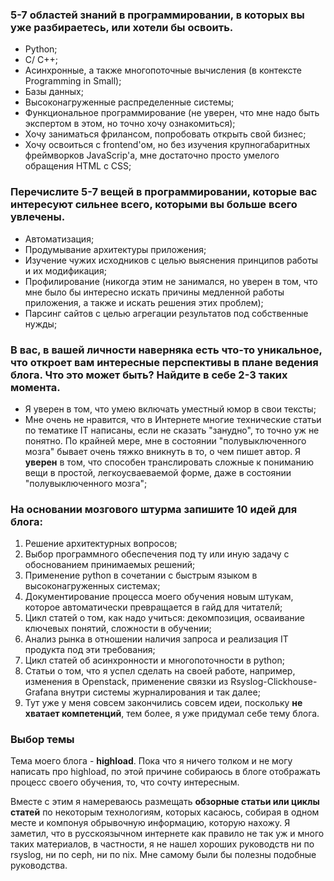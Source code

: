 ### 5-7 областей знаний в программировании, в которых вы уже разбираетесь, или хотели бы освоить.

- Python;
- C/ C++;
- Асинхронные, а также многопоточные вычисления (в контексте Programming in Small);
- Базы данных;
- Высоконагруженные распределенные системы;
- Функциональное программирование (не уверен, что мне надо быть экспертом в этом, но точно хочу ознакомиться);
- Хочу заниматься фрилансом, попробовать открыть свой бизнес;
- Хочу освоиться с frontend'ом, но без изучения крупногабаритных фреймворков JavaScrip'а, мне достаточно просто умелого обращения HTML с CSS;

### Перечислите 5-7 вещей в программировании, которые вас интересуют сильнее всего, которыми вы больше всего увлечены.

- Автоматизация;
- Продумывание архитектуры приложения;
- Изучение чужих исходников с целью выяснения принципов работы и их модификация;
- Профилирование (никогда этим не занимался, но уверен в том, что мне было бы интересно искать причины медленной работы приложения, а также и искать решения этих проблем);
- Парсинг сайтов с целью агрегации результатов под собственные нужды;

### В вас, в вашей личности наверняка есть что-то уникальное, что откроет вам интересные перспективы в плане ведения блога. Что это может быть? Найдите в себе 2-3 таких момента.

- Я уверен в том, что умею включать уместный юмор в свои тексты;
- Мне очень не нравится, что в Интернете многие технические статьи по тематике IT написаны, если не сказать "занудно", то точно уж не понятно. По крайней мере, мне в состоянии "полувыключенного мозга" бывает очень тяжко вникнуть в то, о чем пишет автор. Я **уверен** в том, что способен транслировать сложные к пониманию вещи в простой, легкоусваеваемой форме, даже в состоянии "полувыключенного мозга";

### На основании мозгового штурма запишите 10 идей для блога:

1. Решение архитектурных вопросов;
2. Выбор программного обеспечения под ту или иную задачу с обоснованием принимаемых решений;
3. Применение python в сочетании с быстрым языком в высоконагруженных системах;
4. Документирование процесса моего обучения новым штукам, которое автоматически превращается в гайд для читателй;
5. Цикл статей о том, как надо учиться: декомпозиция, осваивание ключевых понятий, сложности в обучении;
6. Анализ рынка в отношении наличия запроса и реализация IT продукта под эти требования;
7. Цикл статей об асинхронности и многопоточности в python;
8. Статьи о том, что я успел сделать на своей работе, например, изменения в Openstack, применение связки из Rsyslog-Clickhouse-Grafana внутри системы журналирования и так далее;
9. Тут уже у меня совсем закончились совсем идеи, поскольку **не хватает компетенций**, тем более, я уже придумал себе тему блога.

### Выбор темы

Тема моего блога - **highload**. Пока что я ничего толком и не могу написать про highload, по этой причине собираюсь в блоге отображать процесс своего обучения, то, что сочту интересным.

Вместе с этим я намереваюсь размещать **обзорные статьи или циклы статей** по некоторым технологиям, которых касаюсь, собирая в одном месте и компонуя обрывочную информацию, которую нахожу. Я заметил, что в русскоязычном интернете как правило не так уж и много таких материалов, в частности, я не нашел хороших руководств ни по rsyslog, ни по ceph, ни по nix. Мне самому были бы полезны подобные руководства.
